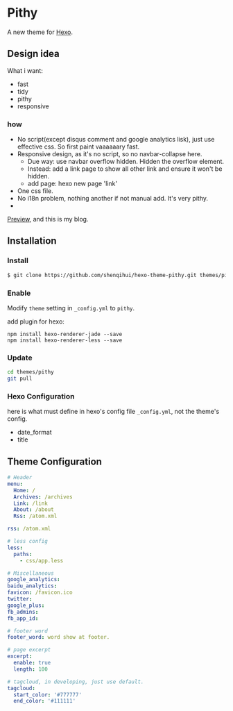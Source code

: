 # Pithy

A new theme for [Hexo](https://hexo.io/).

## Design idea
What i want:

* fast
* tidy
* pithy
* responsive

### how

* No script(except disqus comment and google analytics lisk), just use effective css. So first paint vaaaaaary fast.
* Responsive design, as it's no script, so no navbar-collapse here. 
  * Due way: use navbar overflow hidden. Hidden the overflow element.
  * Instead: add a link page to show all other link and ensure it won't be hidden.
  * add page: hexo new page 'link'
* One css file.
* No i18n problem, nothing another if not manual add. It's very pithy.
* 


[Preview](http://blog.shenqh.con), and this is my blog.


## Installation

### Install

``` bash
$ git clone https://github.com/shenqihui/hexo-theme-pithy.git themes/pithy
```

### Enable

Modify `theme` setting in `_config.yml` to `pithy`.

add plugin for hexo:
```
npm install hexo-renderer-jade --save
npm install hexo-renderer-less --save
```

### Update

``` bash
cd themes/pithy
git pull
```

### Hexo Configuration
here is what must define in hexo's config file `_config.yml`, not the theme's config.

* date_format
* title

## Theme Configuration

``` yml
# Header
menu:
  Home: /
  Archives: /archives
  Link: /link
  About: /about
  Rss: /atom.xml

rss: /atom.xml

# less config
less:
  paths:
    - css/app.less

# Miscellaneous
google_analytics: 
baidu_analytics: 
favicon: /favicon.ico
twitter: 
google_plus: 
fb_admins:
fb_app_id:

# footer word
footer_word: word show at footer.

# page excerpt
excerpt:
  enable: true
  length: 100

# tagcloud, in developing, just use default.
tagcloud:
  start_color: '#777777'
  end_color: '#111111'
```